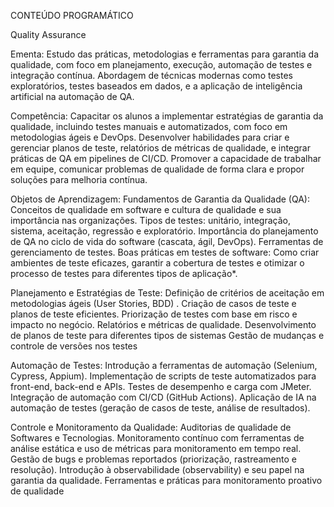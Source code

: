 CONTEÚDO PROGRAMÁTICO

Quality Assurance

Ementa:
Estudo das práticas, metodologias e ferramentas para garantia da qualidade, com foco em planejamento, execução, automação de testes e integração contínua. Abordagem de técnicas modernas como testes exploratórios, testes baseados em dados, e a aplicação de inteligência artificial na automação de QA.

Competência:
Capacitar os alunos a implementar estratégias de garantia da qualidade, incluindo testes manuais e automatizados, com foco em metodologias ágeis e DevOps. Desenvolver habilidades para criar e gerenciar planos de teste, relatórios de métricas de qualidade, e integrar práticas de QA em pipelines de CI/CD. Promover a capacidade de trabalhar em equipe, comunicar problemas de qualidade de forma clara e propor soluções para melhoria contínua.

Objetos de Aprendizagem:
Fundamentos de Garantia da Qualidade (QA):
Conceitos de qualidade em software e cultura de qualidade e sua importância nas organizações.
Tipos de testes: unitário, integração, sistema, aceitação, regressão e exploratório.
Importância do planejamento de QA no ciclo de vida do software (cascata, ágil, DevOps).
Ferramentas de gerenciamento de testes.
Boas práticas em testes de software: Como criar ambientes de teste eficazes, garantir a cobertura de testes e otimizar o processo de testes para diferentes tipos de aplicação*.

Planejamento e Estratégias de Teste:
Definição de critérios de aceitação em metodologias ágeis (User Stories, BDD) .
Criação de casos de teste e planos de teste eficientes.
Priorização de testes com base em risco e impacto no negócio.
Relatórios e métricas de qualidade.
Desenvolvimento de planos de teste para diferentes tipos de sistemas
Gestão de mudanças e controle de versões nos testes


Automação de Testes:
Introdução a ferramentas de automação (Selenium, Cypress, Appium).
Implementação de scripts de teste automatizados para front-end, back-end e APIs.
Testes de desempenho e carga com JMeter.
Integração de automação com CI/CD (GitHub Actions).
Aplicação de IA na automação de testes (geração de casos de teste, análise de resultados).



Controle e Monitoramento da Qualidade:
Auditorias de qualidade de Softwares e Tecnologias.
Monitoramento contínuo com ferramentas de análise estática e uso de métricas para monitoramento em tempo real.
Gestão de bugs e problemas reportados (priorização, rastreamento e resolução).
Introdução à observabilidade (observability) e seu papel na garantia da qualidade.
Ferramentas e práticas para monitoramento proativo de qualidade
